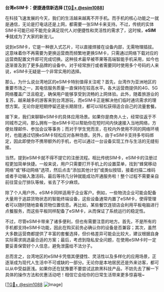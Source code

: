 **台湾eSIM卡：便捷通信新选择 [[TG💪+ @esim1088](https://t.me/s/esim1088)]**

在科技飞速发展的今天，我们的生活越来越离不开手机。而手机的核心功能之一就是通信，无论是打电话还是上网，都需要一张SIM卡来支持。不过，传统的实体SIM卡可能已经不能完全满足现代人对便捷性和灵活性的需求了，这时候，**eSIM卡**就成为了大家的新宠儿。

说到eSIM卡，它是一种嵌入式芯片，可以直接焊接在设备内部，无需物理插拔。这意味着你不再需要为更换运营商而频繁地更换SIM卡，只需通过网络下载对应的运营商配置文件即可完成切换。这种技术最早被苹果等高端智能手机采用，如今也逐渐普及到了更多品牌的设备中。对于经常旅行或者需要同时使用多个号码的人来说，eSIM卡无疑是一个非常实用的选择。

那么，为什么说台湾地区的eSIM卡特别值得关注呢？首先，台湾作为亚洲地区的重要市场之一，其电信服务质量一直保持在较高水平。各大运营商提供的4G、5G网络覆盖广泛且稳定，确保用户能够享受到流畅的上网体验。此外，随着旅游业的复苏，越来越多的游客来到台湾游玩，而eSIM卡正是解决他们临时通讯需求的理想方案。无论你是短期停留还是长期居住，都可以轻松获得适合自己的流量套餐。

接下来，我们来聊聊eSIM卡的具体应用场景。如果你是商务人士，经常往返于不同城市之间，那么拥有一张eSIM卡可以帮助你在短时间内快速接入当地网络，方便处理邮件、参加会议等事务；而对于学生党而言，在校内外使用不同的网络环境时，也能通过切换eSIM卡轻松应对各种场景。另外，由于eSIM卡支持多号码绑定，因此即使你不携带额外的手机，也可以通过一台设备实现工作与生活的无缝衔接。

当然，提到eSIM卡就不得不提它的注册流程。相比传统SIM卡，eSIM卡的注册过程更加简单快捷。一般来说，用户只需要打开手机上的设置菜单，找到“蜂窝移动网络”或“移动网络”选项，然后点击“添加其他计划”或类似按钮，接着扫描二维码或者手动输入激活码，最后等待几分钟就能成功开通服务啦！整个过程不需要亲自前往营业厅排队等候，省去了不少麻烦。

除了个人用户外，eSIM卡同样适用于企业客户。例如，一些物流企业可能会配备大量用于追踪货物状态的智能终端设备，这些设备通常内置了eSIM卡，使得管理者可以随时随地查看货物位置信息。再比如，某些餐饮连锁店会利用平板电脑进行点餐服务，而这些平板同样配备了eSIM卡，从而保证了系统运行的稳定性。

不过，尽管eSIM卡带来了诸多便利，但也有需要注意的地方。首先，不是所有的手机都支持eSIM卡功能，因此在购买前务必确认你的设备是否兼容；其次，虽然大多数运营商都提供了丰富的套餐选择，但价格差异可能会比较大，建议根据自身实际需求挑选最合适的方案；最后，考虑到隐私安全问题，在使用eSIM卡时一定要妥善保管好个人信息，避免泄露给不法分子。

总而言之，台湾地区的eSIM卡凭借其便捷性、灵活性以及多样化的应用场景，正逐渐成为现代人生活中不可或缺的一部分。无论你是本地居民还是外来访客，都可以从中受益匪浅。如果你还在犹豫要不要尝试这款黑科技产品，不妨先去了解一下具体的操作方法和优惠活动吧！相信它会给你的日常生活带来更多惊喜哦~

[[TG💪+ @esim1088](https://t.me/s/esim1088) ![Image](https://i.postimg.cc/4NQfJmqS/Snipaste-2025-05-13-00-14-12.png)]